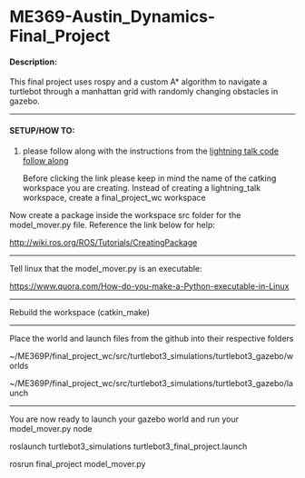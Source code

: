 # ME369-Austin_Dynamics-Final_Project

#### Description:
This final project uses rospy and a custom A* algorithm to navigate a turtlebot through a manhattan grid with randomly changing obstacles in gazebo. 

---

####  SETUP/HOW TO: 

1. 
    please follow along with the instructions from the [lightning talk code follow along](https://docs.google.com/document/d/1zF7FCS2k8OG_VFYPCMd8QHJgtybkvfCLmpAyR_oQRPE/edit?usp=sharing)

    Before clicking the link please keep in mind the name of the catking workspace you are creating. Instead of creating a lightning_talk workspace, create a final_project_wc workspace



Now create a package inside the workspace src folder for the model_mover.py file. Reference the link below for help: 

http://wiki.ros.org/ROS/Tutorials/CreatingPackage

-------------------------------------------------

Tell linux that the model_mover.py is an executable: 

https://www.quora.com/How-do-you-make-a-Python-executable-in-Linux

-------------------------------------------------

Rebuild the workspace (catkin_make)

-------------------------------------------------

Place the world and launch files from the github into their respective folders 

~/ME369P/final_project_wc/src/turtlebot3_simulations/turtlebot3_gazebo/worlds 

~/ME369P/final_project_wc/src/turtlebot3_simulations/turtlebot3_gazebo/launch

-------------------------------------------------

You are now ready to launch your gazebo world and run your model_mover.py node

roslaunch turtlebot3_simulations turtlebot3_final_project.launch

rosrun final_project model_mover.py
